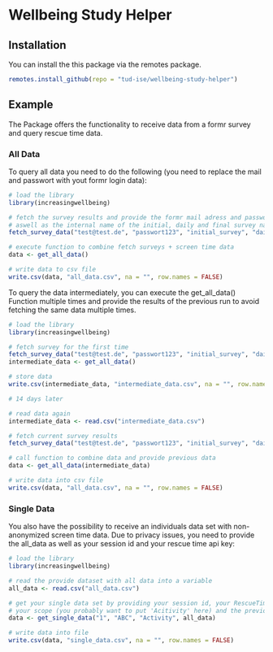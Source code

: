 
# Wellbeing Study Helper

## Installation

You can install the this package via the remotes package.

``` r
remotes.install_github(repo = "tud-ise/wellbeing-study-helper")
```

## Example

The Package offers the functionality to receive data from a formr survey and query rescue time data.  

### All Data
  
To query all data you need to do the following (you need to replace the mail and passwort with yout formr login data):

``` r
# load the library
library(increasingwellbeing)

# fetch the survey results and provide the formr mail adress and passwort 
# aswell as the internal name of the initial, daily and final survey name
fetch_survey_data("test@test.de", "passwort123", "initial_survey", "daily_survey", "final_survey")

# execute function to combine fetch surveys + screen time data
data <- get_all_data()

# write data to csv file
write.csv(data, "all_data.csv", na = "", row.names = FALSE)
```

To query the data intermediately, you can execute the get_all_data() Function multiple times and provide the results of the previous run to avoid fetching the same data multiple times.

``` r
# load the library
library(increasingwellbeing)

# fetch survey for the first time
fetch_survey_data("test@test.de", "passwort123", "initial_survey", "daily_survey", "final_survey")
intermediate_data <- get_all_data()

# store data
write.csv(intermediate_data, "intermediate_data.csv", na = "", row.names = FALSE)

# 14 days later

# read data again
intermediate_data <- read.csv("intermediate_data.csv")

# fetch current survey results
fetch_survey_data("test@test.de", "passwort123", "initial_survey", "daily_survey", "final_survey")

# call function to combine data and provide previous data
data <- get_all_data(intermediate_data)

# write data into csv file
write.csv(data, "all_data.csv", na = "", row.names = FALSE)
```

### Single Data
You also have the possibility to receive an individuals data set with non-anonymized screen time data.
Due to privacy issues, you need to provide the all_data as well as your session id and your rescue time api key:

``` r
# load the library
library(increasingwellbeing)

# read the provide dataset with all data into a variable
all_data <- read.csv("all_data.csv")

# get your single data set by providing your session id, your RescueTime API Key, 
# your scope (you probably want to put 'Acitivity' here) and the previously loaded data set
data <- get_single_data("1", "ABC", "Activity", all_data)

# write data into file
write.csv(data, "single_data.csv", na = "", row.names = FALSE)
```
